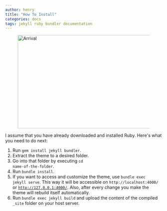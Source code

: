 ```yaml
---
author: henry
title: "How To Install"
categories: docs
tags: jekyll ruby bundler documentation
---
```


<figure class="aligncenter">
	<img src="http://joro.me/demo-assets/jekyll/henry/arrival.webp" width="800" height="300" alt="Arrival" />
</figure>

I assume that you have already downloaded and installed Ruby. Here's what you need to do next:

1. Run <code>gem install jekyll bundler</code>.
2. Extract the theme to a desired folder.
3. Go into that folder by executing <code>cd name-of-the-folder</code>.
4. Run <code>bundle install</code>.
5. If you want to access and customize the theme, use <code>bundle exec jekyll serve</code>. This way it will be accessible on <code>http://localhost:4000/</code> or <code>http://127.0.0.1:4000/</code>. Also, after every change you make the theme will rebuild itself automatically.
6. Run <code>bundle exec jekyll build</code> and upload the content of the compiled <code>_site</code> folder on your host server.